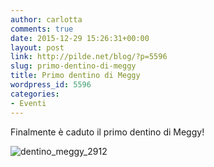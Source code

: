 ```yaml
---
author: carlotta
comments: true
date: 2015-12-29 15:26:31+00:00
layout: post
link: http://pilde.net/blog/?p=5596
slug: primo-dentino-di-meggy
title: Primo dentino di Meggy
wordpress_id: 5596
categories:
- Eventi
---
```


Finalmente è caduto il primo dentino di Meggy!

![dentino_meggy_2912](http://pilde.net/blog/wp-content/uploads/2016/03/dentino_meggy_2912.jpg)



